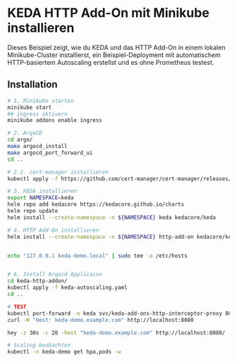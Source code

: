 # KEDA HTTP Add-On mit Minikube installieren

Dieses Beispiel zeigt, wie du KEDA und das HTTP Add-On in einem lokalen Minikube-Cluster installierst, ein Beispiel-Deployment mit automatischem HTTP-basiertem Autoscaling erstellst und es ohne Prometheus testest.

## Installation

```bash
# 1. Minikube starten
minikube start
## ingress aktivern
minikube addons enable ingress

# 2. ArgoCD
cd argo/
make argocd_install
make argocd_port_forward_ui
cd ..

# 2.1. cert-manager installieren
kubectl apply -f https://github.com/cert-manager/cert-manager/releases/latest/download/cert-manager.yaml

# 3. KEDA installieren
export NAMESPACE=keda
helm repo add kedacore https://kedacore.github.io/charts
helm repo update
helm install --create-namespace -n ${NAMESPACE} keda kedacore/keda

# 4. HTTP Add-On installieren
helm install --create-namespace -n ${NAMESPACE} http-add-on kedacore/keda-add-ons-http


echo "127.0.0.1 keda-demo.local" | sudo tee -a /etc/hosts


# 6. Install Argocd Applicaion
cd keda-http-addon/
kubectl apply -f keda-autoscaling.yaml
cd ..

# TEST
kubectl port-forward -n keda svc/keda-add-ons-http-interceptor-proxy 8080:8080
curl -H "Host: keda-demo.example.com" http://localhost:8080

hey -z 30s -c 20 -host "keda-demo.example.com" http://localhost:8080/

# Scaling beobachten
kubectl -n keda-demo get hpa,pods -w